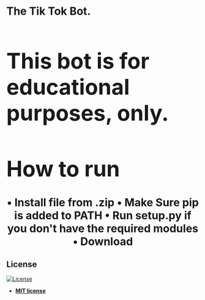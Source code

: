 <p align="center"><b><h1>The Tik Tok Bot.<h1></b></p>

**This bot is for educational purposes, only.**

# How to run
<p align="center">
• Install file from .zip
• Make Sure pip is added to PATH
• Run setup.py if you don't have the required modules
• Download 
</p>















## License

[![License](http://img.shields.io/:license-mit-blue.svg?style=flat-square)](http://badges.mit-license.org)

- **[MIT license](http://opensource.org/licenses/mit-license.php)**
